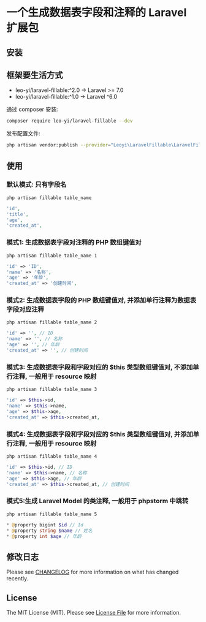 # 一个生成数据表字段和注释的 Laravel 扩展包

## 安装

## 框架要生活方式
- leo-yi/laravel-fillable:^2.0 -> Laravel >= 7.0
- leo-yi/laravel-fillable:^1.0 -> Laravel ^6.0

通过 composer 安装:

```bash
composer require leo-yi/laravel-fillable --dev
```

发布配置文件:
```bash
php artisan vendor:publish --provider="Leoyi\LaravelFillable\LaravelFillableServiceProvider" --tag="laravel-fillable"
```

## 使用

### 默认模式: 只有字段名
```shell
php artisan fillable table_name
```

```php
'id',
'title',
'age',
'created_at',
```

### 模式1: 生成数据表字段对注释的 PHP 数组键值对
```shell
php artisan fillable table_name 1
```

```php
'id' => 'ID',
'name' => '名称',
'age' => '年龄',
'created_at' => '创建时间',
```
### 模式2: 生成数据表字段的 PHP 数组键值对, 并添加单行注释为数据表字段对应注释
```shell
php artisan fillable table_name 2
```

```php
'id' => '', // ID
'name' => '', // 名称
'age' => '', // 年龄
'created_at' => '', // 创建时间
```

### 模式3: 生成数据表字段和字段对应的 $this 类型数组键值对, 不添加单行注释, 一般用于 resource 映射
```shell
php artisan fillable table_name 3
```

```php
'id' => $this->id,
'name' => $this->name,
'age' => $this->age,
'created_at' => $this->created_at,
```

### 模式4: 生成数据表字段和字段对应的 $this 类型数组键值对, 并添加单行注释, 一般用于 resource 映射
```shell
php artisan fillable table_name 4
```

```php
'id' => $this->id, // ID
'name' => $this->name, // 名称
'age' => $this->age, // 年龄
'created_at' => $this->created_at, // 创建时间
```

### 模式5:生成 Laravel Model 的类注释, 一般用于 phpstorm 中跳转
```shell
php artisan fillable table_name 5
```

```php
* @property bigint $id // Id
* @property string $name // 姓名
* @property int $age // 年龄
```

## 修改日志

Please see [CHANGELOG](CHANGELOG.md) for more information on what has changed recently.

## License

The MIT License (MIT). Please see [License File](LICENSE.md) for more information.
